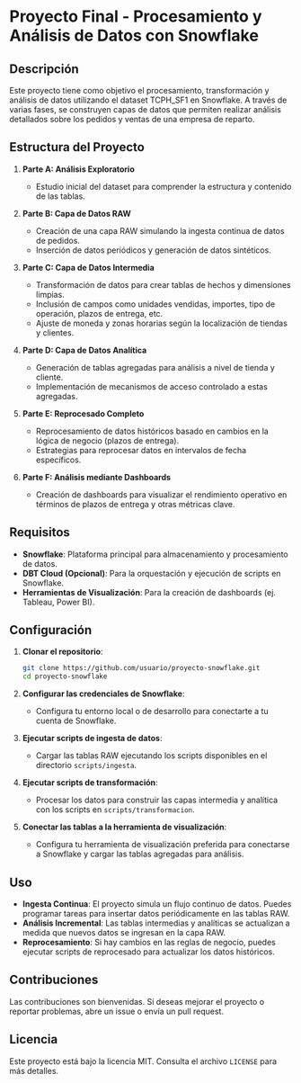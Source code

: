 
# Proyecto Final - Procesamiento y Análisis de Datos con Snowflake

## Descripción

Este proyecto tiene como objetivo el procesamiento, transformación y análisis de datos utilizando el dataset TCPH_SF1 en Snowflake. A través de varias fases, se construyen capas de datos que permiten realizar análisis detallados sobre los pedidos y ventas de una empresa de reparto.

## Estructura del Proyecto

1. **Parte A: Análisis Exploratorio**
   - Estudio inicial del dataset para comprender la estructura y contenido de las tablas.
   
2. **Parte B: Capa de Datos RAW**
   - Creación de una capa RAW simulando la ingesta continua de datos de pedidos.
   - Inserción de datos periódicos y generación de datos sintéticos.

3. **Parte C: Capa de Datos Intermedia**
   - Transformación de datos para crear tablas de hechos y dimensiones limpias.
   - Inclusión de campos como unidades vendidas, importes, tipo de operación, plazos de entrega, etc.
   - Ajuste de moneda y zonas horarias según la localización de tiendas y clientes.

4. **Parte D: Capa de Datos Analítica**
   - Generación de tablas agregadas para análisis a nivel de tienda y cliente.
   - Implementación de mecanismos de acceso controlado a estas agregadas.

5. **Parte E: Reprocesado Completo**
   - Reprocesamiento de datos históricos basado en cambios en la lógica de negocio (plazos de entrega).
   - Estrategias para reprocesar datos en intervalos de fecha específicos.

6. **Parte F: Análisis mediante Dashboards**
   - Creación de dashboards para visualizar el rendimiento operativo en términos de plazos de entrega y otras métricas clave.

## Requisitos

- **Snowflake**: Plataforma principal para almacenamiento y procesamiento de datos.
- **DBT Cloud (Opcional)**: Para la orquestación y ejecución de scripts en Snowflake.
- **Herramientas de Visualización**: Para la creación de dashboards (ej. Tableau, Power BI).

## Configuración

1. **Clonar el repositorio**:
   ```bash
   git clone https://github.com/usuario/proyecto-snowflake.git
   cd proyecto-snowflake
   ```

2. **Configurar las credenciales de Snowflake**:
   - Configura tu entorno local o de desarrollo para conectarte a tu cuenta de Snowflake.
   
3. **Ejecutar scripts de ingesta de datos**:
   - Cargar las tablas RAW ejecutando los scripts disponibles en el directorio `scripts/ingesta`.

4. **Ejecutar scripts de transformación**:
   - Procesar los datos para construir las capas intermedia y analítica con los scripts en `scripts/transformacion`.

5. **Conectar las tablas a la herramienta de visualización**:
   - Configura tu herramienta de visualización preferida para conectarse a Snowflake y cargar las tablas agregadas para análisis.

## Uso

- **Ingesta Continua**: El proyecto simula un flujo continuo de datos. Puedes programar tareas para insertar datos periódicamente en las tablas RAW.
- **Análisis Incremental**: Las tablas intermedias y analíticas se actualizan a medida que nuevos datos se ingresan en la capa RAW.
- **Reprocesamiento**: Si hay cambios en las reglas de negocio, puedes ejecutar scripts de reprocesado para actualizar los datos históricos.

## Contribuciones

Las contribuciones son bienvenidas. Si deseas mejorar el proyecto o reportar problemas, abre un issue o envía un pull request.

## Licencia

Este proyecto está bajo la licencia MIT. Consulta el archivo `LICENSE` para más detalles.